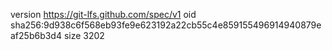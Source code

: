 version https://git-lfs.github.com/spec/v1
oid sha256:9d938c6f568eb93fe9e623192a22cb55c4e859155496914940879eaf25b6b3d4
size 3202
